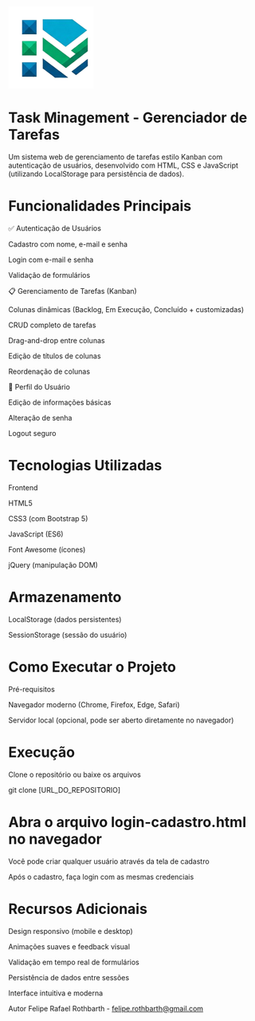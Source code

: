![Task Minagement Logo](./imgs/logo_avatar.png) 

# Task Minagement - Gerenciador de Tarefas 

Um sistema web de gerenciamento de tarefas estilo Kanban com autenticação de usuários, desenvolvido com HTML, CSS e JavaScript (utilizando LocalStorage para persistência de dados).

# Funcionalidades Principais

✅ Autenticação de Usuários

Cadastro com nome, e-mail e senha

Login com e-mail e senha

Validação de formulários

📋 Gerenciamento de Tarefas (Kanban)

Colunas dinâmicas (Backlog, Em Execução, Concluído + customizadas)

CRUD completo de tarefas

Drag-and-drop entre colunas

Edição de títulos de colunas

Reordenação de colunas

👤 Perfil do Usuário

Edição de informações básicas

Alteração de senha

Logout seguro

# Tecnologias Utilizadas

Frontend

HTML5

CSS3 (com Bootstrap 5)

JavaScript (ES6)

Font Awesome (ícones)

jQuery (manipulação DOM)

# Armazenamento

LocalStorage (dados persistentes)

SessionStorage (sessão do usuário)

# Como Executar o Projeto

Pré-requisitos

Navegador moderno (Chrome, Firefox, Edge, Safari)

Servidor local (opcional, pode ser aberto diretamente no navegador)

# Execução

Clone o repositório ou baixe os arquivos

git clone [URL_DO_REPOSITORIO]

# Abra o arquivo login-cadastro.html no navegador

Você pode criar qualquer usuário através da tela de cadastro

Após o cadastro, faça login com as mesmas credenciais

# Recursos Adicionais

Design responsivo (mobile e desktop)

Animações suaves e feedback visual

Validação em tempo real de formulários

Persistência de dados entre sessões

Interface intuitiva e moderna

Autor
Felipe Rafael Rothbarth - felipe.rothbarth@gmail.com
